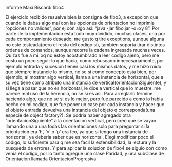 Informe Maxi Biscardi fibo4

El ejercicio recibido resuelve bien la consigna de fibo3, a excepcion que cuando le dabas algo mal con las opciones de orientacion no imprimia “opciones no validas”, por ej con algo asi: “java -jar fibo.jar -o=xy 8”.
Por parte de la implementacion esta todo muy dividido, muchas clases, una por cada comportamiento deseado, me gusto q tire exceptions, aunque alguna no este testeada(pero el resto del codigo si), tambien soporta tirar distintos ordenes de comandos, aunque recorre la cadena ingresada muchas veces.
Quizas fue a mi, xq no estoy acostumbrado a leer codigo ajeno, pero me costo un poco seguir lo que hacia, como rebuscado innecesariamente, por ejemplo entrada y sucesion tienen casi los mismos datos, y me hizo ruido que siempre instancie lo mismo, no se si como concepto esta bien, por ejemplo, al mostrar algo vertical, llama a una instancia de horizontal, que a su vez tiene como atributo una instancia de vertical(orientacionSiguiente), y si llega a pasar que no es horizontal, le dice a vertical que lo muestre, me parece mal uso de la herencia, no se si es asi. 
Para arreglarlo termine haciendo algo, que no se si es lo mejor, pero fue parecido a como lo habia hecho en mi codigo, que fue poner un case por cada instancia y hacer que el objeto entrada devuelva una instancia del objeto q corresponda(una especie de object factory?). Se podria haber agregado otra "orientacionSiguiente" a la orientacion vertical, pero creo que se vayan llamando una a una todas las orientaciones solo para preguntar si la orientacion era ‘h’, ‘v’ o ‘p’ era feo, ya que si tengo una instancia de horizontal, ya deberia saber que es horizontal.
Elegi modificar poco el codigo, lo suficiente para q me sea facil la extensibilidad, la lectura y la busqueda de errores. Y para aplicar la solucion de fibo4 se siguio con como venia el codigo, por lo tanto agregue una clase Paridad, y una subClase de Orientacion llamada OrientacionProgresiva.
